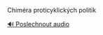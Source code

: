 
Chiméra proticyklických politik

[🔊 Poslechnout audio](/data/7-paragraphs/audio/chapter_158/para_011-Chimra-proticyklickch-politik.mp3)
